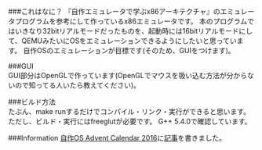 ###これはなに？
『自作エミュレータで学ぶx86アーキテクチャ』のエミュレータプログラムを参考にして作っているx86エミュレータです。
本のプログラムではいきなり32bitリアルモードだったものを、起動時には16bitリアルモードにして、QEMUみたいにOSをエミュレーションできるようにしたいと思っています。
自作OSのエミュレーションが目標です(そのため、GUIをつけます)。

###GUI  
GUI部分はOpenGLで作っています(OpenGLでマウスを吸い込む方法が分からないので知ってる人いたら教えてください)。

###ビルド方法  
たぶん、make runするだけでコンパイル・リンク・実行ができると思います。ただし、ビルド・実行にはfreeglutが必要です。
G++ 5.4.0で確認しています。

###Information
[自作OS Advent Calendar 2016](www.adventar.org/calendars/1666)に[記事](sksat.hatenablog.com/entry/2016/12/21/231342)を書きました。


